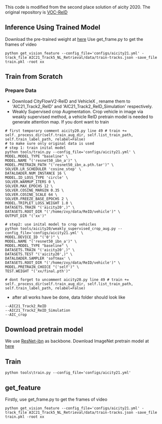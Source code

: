 This code is modified from the second place solution of aicity 2020. The original repository is [VOC-ReID](https://github.com/Xiangyu-CAS/AICity2020-VOC-ReID)
## Inference Using Trained Model
Download the pre-trained weight at [here](https://drive.google.com/file/d/1CF87R4YQ-rK1aplkbaArEYGEFcpKLgm6/view?usp=sharing)
Use get_frame.py to get the frames of video
```
python get_vision_feature --config_file='configs/aicity21.yml' -track_file AIC21_Track5_NL_Retrieval/data/train-tracks.json -save_file train.pkl -root xx
```
## Train from Scratch
### Prepare Data
- Download CityFlowV2-ReID and VehicleX
, rename them to 'AIC21_Track2_ReID' and 'AIC21_Track2_ReID_Simulation' respectively.
- Weakly Supervised crop Augmentation. Crop vehicle in image via weakly supervised method, 
a vehicle ReID pretrain model is needed to generate attention map. If you dont want to train

````
# first temporary comment aicity20.py line 49 # train += self._process_dir(self.train_aug_dir, self.list_train_path, self.train_label_path, relabel=False)
# to make sure only original data is used
# step 1: train inital model
python tools/train.py --config_file='configs/aicity21.yml' \
MODEL.MODEL_TYPE "baseline" \
MODEL.NAME "('resnet50_ibn_a')" \
MODEL.PRETRAIN_PATH "('resnet50_ibn_a.pth.tar')" \
SOLVER.LR_SCHEDULER 'cosine_step' \
DATALOADER.NUM_INSTANCE 16 \
MODEL.ID_LOSS_TYPE 'circle' \
SOLVER.WARMUP_ITERS 0 \
SOLVER.MAX_EPOCHS 12 \
SOLVER.COSINE_MARGIN 0.35 \
SOLVER.COSINE_SCALE 64 \
SOLVER.FREEZE_BASE_EPOCHS 2 \
MODEL.TRIPLET_LOSS_WEIGHT 1.0 \
DATASETS.TRAIN "('aicity20',)" \
DATASETS.ROOT_DIR "('/home/zxy/data/ReID/vehicle')" \
OUTPUT_DIR "('xx')"

# step2: use inital model to crop vehicles
python tools/aicity20/weakly_supervised_crop_aug.py --config_file='configs/aicity21.yml' \
MODEL.DEVICE_ID "('0')" \
MODEL.NAME "('resnet50_ibn_a')" \
MODEL.MODEL_TYPE "baseline" \
DATASETS.TRAIN "('aicity20',)" \
DATASETS.TEST "('aicity20',)" \
DATALOADER.SAMPLER 'softmax' \
DATASETS.ROOT_DIR "('/home/zxy/data/ReID/vehicle')" \
MODEL.PRETRAIN_CHOICE "('self')" \
TEST.WEIGHT "('xx/final.pth')"

# dont forget to uncomment aicity20.py line 49 # train += self._process_dir(self.train_aug_dir, self.list_train_path, self.train_label_path, relabel=False)

````
- after all works have be done, data folder should look like
````
--AIC21_Track2_ReID
--AIC21_Track2_ReID_Simulation
--AIC_crop
````

## Download pretrain model
We use [ResNet-ibn](https://github.com/XingangPan/IBN-Net) as backbone.
Download ImageNet pretrain model at [here](https://drive.google.com/drive/folders/1thS2B8UOSBi_cJX6zRy6YYRwz_nVFI_S) 


## Train
```
python tools\train.py --config_file='configs/aicity21.yml'
```
## get_feature
Firstly, use get_frame.py to get the frames of video
```
python get_vision_feature --config_file='configs/aicity21.yml' -track_file AIC21_Track5_NL_Retrieval/data/train-tracks.json -save_file train.pkl -root xx
```
